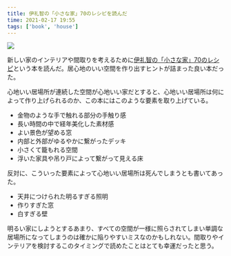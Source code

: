 ```yaml
---
title: 伊礼智の「小さな家」70のレシピを読んだ
time: 2021-02-17 19:55
tags: ['book', 'house']
---
```


![](/posts/440/伊礼智の「小さな家」70のレシピ.jpg)

新しい家のインテリアや間取りを考えるために[伊礼智の「小さな家」70のレシピ](https://www.amazon.co.jp/dp/4767816920)という本を読んだ。居心地のいい空間を作り出すヒントが詰まった良い本だった。

心地いい居場所が連続した空間が心地いい家だとすると、心地いい居場所は何によって作り上げられるのか、この本にはこのような要素を取り上げている。

* 金物のような手で触れる部分の手触り感
* 長い時間の中で経年美化した素材感
* よい景色が望める窓
* 内部と外部がゆるやかに繋がったデッキ
* 小さくて籠もれる空間
* 浮いた家具や吊り戸によって繋がって見える床

反対に、こういった要素によって心地いい居場所は死んでしまうとも書いてあった。

* 天井につけられた明るすぎる照明
* 作りすぎた窓
* 白すぎる壁

明るい家にしようとするあまり、すべての空間が一様に照らされてしまい単調な居場所になってしまうのは確かに陥りやすいミスなのかもしれない。間取りやインテリアを検討するこのタイミングで読めたことはとても幸運だったと思う。
